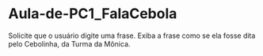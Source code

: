 # Aula-de-PC1_FalaCebola
Solicite que o usuário digite uma frase. Exiba a frase como se ela fosse dita pelo Cebolinha, da Turma da Mônica.
